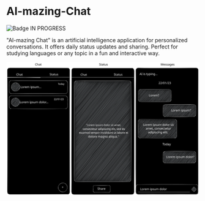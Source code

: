 # AI-mazing-Chat

![Badge IN PROGRESS](http://img.shields.io/static/v1?label=STATUS&message=EM%20DESENVOLVIMENTO&color=GREEN&style=for-the-badge)

"AI-mazing Chat" is an artificial intelligence application for personalized conversations. It offers daily status updates and sharing. Perfect for studying languages or any topic in a fun and interactive way.


<img src="1mockup.svg"/>
